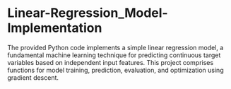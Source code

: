 # Linear-Regression_Model-Implementation
The provided Python code implements a simple linear regression model, a fundamental machine learning technique for predicting continuous target variables based on independent input features. This project comprises functions for model training, prediction, evaluation, and optimization using gradient descent.
